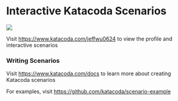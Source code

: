 # Interactive Katacoda Scenarios

[![](http://shields.katacoda.com/katacoda/jeffwu0624/count.svg)](https://www.katacoda.com/jeffwu0624 "Get your profile on Katacoda.com")

Visit https://www.katacoda.com/jeffwu0624 to view the profile and interactive scenarios

### Writing Scenarios
Visit https://www.katacoda.com/docs to learn more about creating Katacoda scenarios

For examples, visit https://github.com/katacoda/scenario-example
